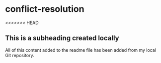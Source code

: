 # conflict-resolution
<<<<<<< HEAD

## This is a subheading created locally


All of this content added to the readme file has been added from my local Git repository.